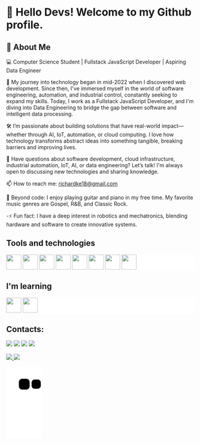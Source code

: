 
<!--
**Richke2005/Richke2005** is a ✨ _special_ ✨ repository because its `README.md` (this file) appears on your GitHub profile
Here are some ideas to get you started:
-->

# 👋 Hello Devs! Welcome to my Github profile. 

## 🚀 About Me
💻 Computer Science Student | Fullstack JavaScript Developer | Aspiring Data Engineer

🌱 My journey into technology began in mid-2022 when I discovered web development. Since then, I've immersed myself in the world of software engineering, automation, and industrial control, constantly seeking to expand my skills. Today, I work as a Fullstack JavaScript Developer, and I'm diving into Data Engineering to bridge the gap between software and intelligent data processing.

🛠️ I’m passionate about building solutions that have real-world impact—whether through AI, IoT, automation, or cloud computing. I love how technology transforms abstract ideas into something tangible, breaking barriers and improving lives.

💬 Have questions about software development, cloud infrastructure, industrial automation, IoT, AI, or data engineering? Let’s talk! I'm always open to discussing new technologies and sharing knowledge.

📫 How to reach me: richardke18@gmail.com

🎸 Beyond code: I enjoy playing guitar and piano in my free time. My favorite music genres are Gospel, R&B, and Classic Rock.

-⚡ Fun fact: I have a deep interest in robotics and mechatronics, blending hardware and software to create innovative systems.

## Tools and technologies

<div style="padding: 10; border-radius: 10; background-color: white;">
  <img loading="lazy" src="https://cdn.jsdelivr.net/gh/devicons/devicon/icons/git/git-original.svg" width="40" height="40"/>
  <img src="https://cdn.jsdelivr.net/gh/devicons/devicon/icons/github/github-original.svg" width="40" height="40"/>
  <img src="https://cdn.jsdelivr.net/gh/devicons/devicon/icons/javascript/javascript-plain.svg" width="40" height="40"/>
  <img src="https://cdn.jsdelivr.net/gh/devicons/devicon/icons/express/express-original.svg" width="40" height="40"/>
  <img src="https://cdn.jsdelivr.net/gh/devicons/devicon/icons/react/react-original.svg" width="40" height="40"/>          
  <img src="https://cdn.jsdelivr.net/gh/devicons/devicon/icons/mongodb/mongodb-original.svg" width="40" height="40"/>
  <img src="https://cdn.jsdelivr.net/gh/devicons/devicon/icons/mysql/mysql-original-wordmark.svg" width="40" height="40"/>
  <img src="https://cdn.jsdelivr.net/gh/devicons/devicon/icons/arduino/arduino-original.svg" margin="10" width="40" height="40"/>
</div>

## I'm learning
<div style="padding: 10; border-radius: 10; background-color: white;">
  <img src="https://cdn.jsdelivr.net/gh/devicons/devicon@latest/icons/python/python-original-wordmark.svg" width="40" height="40"/>
  <img src="https://cdn.jsdelivr.net/gh/devicons/devicon@latest/icons/pandas/pandas-original-wordmark.svg" width="40" height="40"/>
</div>

## Contacts:

<div>
<a href="https://www.youtube.com/channel/UC8svlau-AjM7GZZTttbTTmA" target="_blank"><img loading="lazy" src="https://img.shields.io/badge/YouTube-FF0000?style=for-the-badge&logo=youtube&logoColor=white" target="_blank"></a>
<a href="https://www.instagram.com/bauzinh0__/" target="_blank"><img loading="lazy" src="https://img.shields.io/badge/-Instagram-%23E4405F?style=for-the-badge&logo=instagram&logoColor=white" target="_blank"></a>
<a href = "mailto:richardke18@gmail.com"><img loading="lazy" src="https://img.shields.io/badge/Gmail-D14836?style=for-the-badge&logo=gmail&logoColor=white" target="_blank"></a>
<a href="https://www.linkedin.com/in/richard-anjos/" target="_blank"><img loading="lazy" src="https://img.shields.io/badge/-LinkedIn-%230077B5?style=for-the-badge&logo=linkedin&logoColor=white" target="_blank"></a>   
</div>

<br>

<div>
<a href="https://github.com/Richke2005">
<img loading="lazy" height="180em" src="https://github-readme-stats.vercel.app/api/top-langs/?username=Richke2005&layout=compact&langs_count=7&theme=dracula"/>
<img loading="lazy" height="180em" src="https://github-readme-stats.vercel.app/api?username=Richke2005&show_icons=true&theme=dracula&include_all_commits=true&count_private=true"/>
</div>
          
![snake gif](https://github.com/Richke2005/Richke2005/blob/output/github-contribution-grid-snake.svg)
